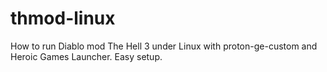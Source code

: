 # thmod-linux
How to run Diablo mod The Hell 3 under Linux with proton-ge-custom and Heroic Games Launcher. Easy setup.
